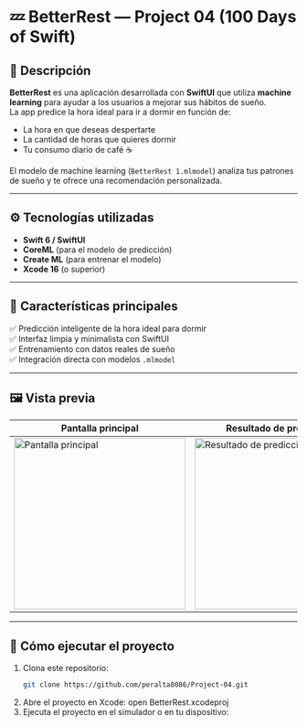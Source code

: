 # 💤 BetterRest — Project 04 (100 Days of Swift)

## 🧠 Descripción
**BetterRest** es una aplicación desarrollada con **SwiftUI** que utiliza **machine learning** para ayudar a los usuarios a mejorar sus hábitos de sueño.  
La app predice la hora ideal para ir a dormir en función de:
- La hora en que deseas despertarte  
- La cantidad de horas que quieres dormir  
- Tu consumo diario de café ☕  

El modelo de machine learning (`BetterRest 1.mlmodel`) analiza tus patrones de sueño y te ofrece una recomendación personalizada.

---

## ⚙️ Tecnologías utilizadas
- **Swift 6 / SwiftUI**
- **CoreML** (para el modelo de predicción)
- **Create ML** (para entrenar el modelo)
- **Xcode 16** (o superior)

---

## 🧩 Características principales
✅ Predicción inteligente de la hora ideal para dormir  
✅ Interfaz limpia y minimalista con SwiftUI  
✅ Entrenamiento con datos reales de sueño  
✅ Integración directa con modelos `.mlmodel`  

---

## 🖼️ Vista previa

| Pantalla principal | Resultado de predicción |
|--------------------|-------------------------|
| <img width="300" alt="Pantalla principal" src="https://github.com/user-attachments/assets/15be1c7e-30b8-4b14-9c66-eab68b4080d4" /> | <img width="300" alt="Resultado de predicción" src="https://github.com/user-attachments/assets/2c140c5f-3736-4cf9-a61b-e8d9129f54c0" /> |


---

## 🧰 Cómo ejecutar el proyecto

1. Clona este repositorio:
   ```bash
   git clone https://github.com/peralta8086/Project-04.git
2. Abre el proyecto en Xcode:
  open BetterRest.xcodeproj
3. Ejecuta el proyecto en el simulador o en tu dispositivo:
